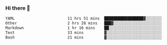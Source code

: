 ### Hi there 👋

<!--
**urzz/urzz** is a ✨ _special_ ✨ repository because its `README.md` (this file) appears on your GitHub profile.

Here are some ideas to get you started:

- 🔭 I’m currently working on ...
- 🌱 I’m currently learning ...
- 👯 I’m looking to collaborate on ...
- 🤔 I’m looking for help with ...
- 💬 Ask me about ...
- 📫 How to reach me: ...
- 😄 Pronouns: ...
- ⚡ Fun fact: ...
-->

<!--START_SECTION:waka-->

```txt
YAML                       11 hrs 51 mins  █████████████████▓░░░░░░░   70.88 %
Other                      2 hrs 28 mins   ███▓░░░░░░░░░░░░░░░░░░░░░   14.78 %
Markdown                   1 hr 16 mins    ██░░░░░░░░░░░░░░░░░░░░░░░   07.66 %
Text                       33 mins         ▓░░░░░░░░░░░░░░░░░░░░░░░░   03.29 %
Bash                       21 mins         ▓░░░░░░░░░░░░░░░░░░░░░░░░   02.18 %
```

<!--END_SECTION:waka-->
